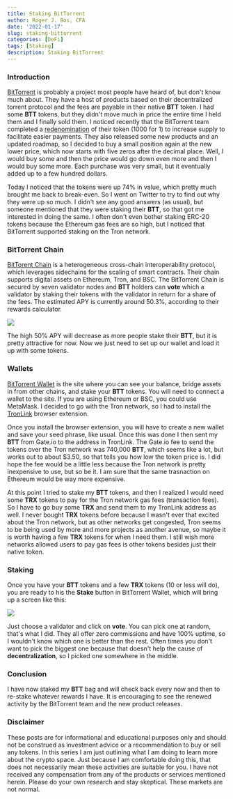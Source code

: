 ```yaml
---
title: Staking BitTorrent
author: Roger J. Bos, CFA
date: '2022-01-17'
slug: staking-bittorrent
categories: [DeFi]
tags: [Staking]
description: Staking BitTorrent
---
```


### Introduction ###

[BitTorrent](https://www.bittorrent.com/) is probably a project most people have heard of, but don't know much about.  They have a host of products based on their decentralized torrent protocol and the fees are payable in their native **BTT** token.  I had some **BTT** tokens, but they didn't move much in price the entire time I held them and I finally sold them.  I noticed recently that the BitTorrent team completed a [redenomination](https://bttc.zendesk.com/hc/en-us/articles/4409343014937) of their token (1000 for 1) to increase supply to facilitate easier payments.  They also released some new products and an updated roadmap, so I decided to buy a small position again at the new lower price, which now starts with five zeros after the decimal place. Well, I would buy some and then the price would go down even more and then I would buy some more.  Each purchase was very small, but it eventually added up to a few hundred dollars.  

Today I noticed that the tokens were up 74% in value, which pretty much brought me back to break-even.  So I went on Twitter to try to find out why they were up so much.  I didn't see any good answers (as usual), but someone mentioned that they were staking their **BTT**, so that got me interested in doing the same.  I often don't even bother staking ERC-20 tokens because the Ethereum gas fees are so high, but I noticed that BitTorrent supported staking on the Tron network.

### BitTorrent Chain ###

[BitTorent Chain](https://bt.io/?language=EN) is a heterogeneous cross-chain interoperability protocol, which leverages sidechains for the scaling of smart contracts.  Their chain supports digital assets on Ethereum, Tron, and BSC.  The BitTorrent Chain is secured by seven validator nodes and **BTT** holders can __vote__ which a validator by staking their tokens with the validator in return for a share of the fees.  The estimated APY is currently around 50.3%, according to their rewards calculator.  

![](/img/btt_rewards.png)

The high 50% APY will decrease as more people stake their **BTT**, but it is pretty attractive for now.  Now we just need to set up our wallet and load it up with some tokens.

### Wallets ###

[BitTorrent Wallet](https://wallet.bt.io/) is the site where you can see your balance, bridge assets in from other chains, and stake your **BTT** tokens.  You will need to connect a wallet to the site.  If you are using Ethereum or BSC, you could use MetaMask.  I decided to go with the Tron network, so I had to install the [TronLink](https://chrome.google.com/webstore/detail/tronlink%EF%BC%88%E6%B3%A2%E5%AE%9D%E9%92%B1%E5%8C%85%EF%BC%89/ibnejdfjmmkpcnlpebklmnkoeoihofec?hl=en-US) browser extension.

Once you install the browser extension, you will have to create a new wallet and save your seed phrase, like usual.  Once this was done I then sent my **BTT** from Gate.io to the address in TronLink.  The Gate.io fee to send the tokens over the Tron network was 740,000 **BTT**, which seems like a lot, but works out to about $3.50, so that tells you how low the token price is.  I did hope the fee would be a little less because the Tron network is pretty inexpensive to use, but so be it.  I am sure that the same trasnaction on Ethereum would be way more expensive.

At this point I tried to stake my **BTT** tokens, and then I realized I would need some **TRX** tokens to pay for the Tron network gas fees (transaction fees).  So I have to go buy some **TRX** and send them to my TronLink address as well.  I never bought **TRX** tokens before because I wasn't ever that excited about the Tron network, but as other networks get congested, Tron seems to be being used by more and more projects as another avenue, so maybe it is worth having a few **TRX** tokens for when I need them.  I still wish more networks allowed users to pay gas fees is other tokens besides just their native token.

### Staking ### 

Once you have your **BTT** tokens and a few **TRX** tokens (10 or less will do), you are ready to his the __Stake__ button in BitTorrent Wallet, which will bring up a screen like this:

![](/img/btt_validators.png)

Just choose a validator and click on __vote__.  You can pick one at random, that's what I did.  They all offer zero commissions and have 100% uptime, so I wouldn't know which one is better than the rest.  Often times you don't want to pick the biggest one because that doesn't help the cause of __decentralization__, so I picked one somewhere in the middle.

### Conclusion ###

I have now staked my **BTT** bag and will check back every now and then to re-stake whatever rewards I have.  It is encouraging to see the renewed activity by the BitTorrent team and the new product releases.

### Disclaimer ###

These posts are for informational and educational purposes only and should not be construed as investment advice or a recommendation to buy or sell any tokens.  In this series I am just outlining what I am doing to learn more about the crypto space.  Just because I am comfortable doing this, that does not necessarily mean these activities are suitable for you.  I have not received any compensation from any of the products or services mentioned herein.  Please do your own research and stay skeptical.  These markets are not normal.

